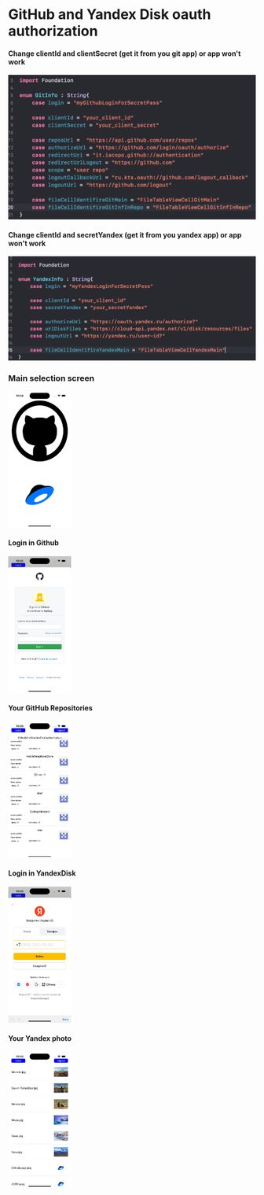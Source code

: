 # GitHub and Yandex Disk oauth authorization
#### Change clientId and clientSecret (get it from you git app) or app won't work
<img src="./GitHubAndYandexDiskAuthorization/SystemFiles/Assets.xcassets/GithubPrivateData.imageset/GithubPrivateData.png" width="512"/>

#### Change clientId and secretYandex (get it from you yandex app) or app won't work
<img src="./GitHubAndYandexDiskAuthorization/SystemFiles/Assets.xcassets/YandexPrivateData.imageset/YandexPrivateData.png" width="512"/>

### Main selection screen
<img src="./GitHubAndYandexDiskAuthorization/SystemFiles/Assets.xcassets/mainScreen.imageset/mainScreen.png" width="128"/>

#### Login in Github
<img src="./GitHubAndYandexDiskAuthorization/SystemFiles/Assets.xcassets/loginGithub.imageset/loginGithub.png" width="128"/>

#### Your GitHub Repositories
<img src="./GitHubAndYandexDiskAuthorization/SystemFiles/Assets.xcassets/gitRepos.imageset/gitRepos.png" width="128"/>

#### Login in YandexDisk
<img src="./GitHubAndYandexDiskAuthorization/SystemFiles/Assets.xcassets/yandexDiskLogin.imageset/yandexDiskLogin.png" width="128"/>

#### Your Yandex photo
<img src="./GitHubAndYandexDiskAuthorization/SystemFiles/Assets.xcassets/yandexDiskPhotos.imageset/yandexDiskPhotos.png" width="128"/>
